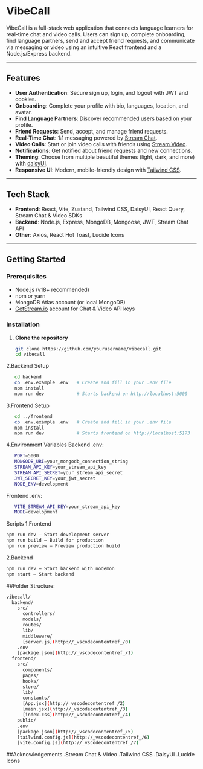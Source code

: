 # VibeCall

VibeCall is a full-stack web application that connects language learners for real-time chat and video calls. Users can sign up, complete onboarding, find language partners, send and accept friend requests, and communicate via messaging or video using an intuitive React frontend and a Node.js/Express backend.

---

## Features

- **User Authentication**: Secure sign up, login, and logout with JWT and cookies.
- **Onboarding**: Complete your profile with bio, languages, location, and avatar.
- **Find Language Partners**: Discover recommended users based on your profile.
- **Friend Requests**: Send, accept, and manage friend requests.
- **Real-Time Chat**: 1:1 messaging powered by [Stream Chat](https://getstream.io/chat/).
- **Video Calls**: Start or join video calls with friends using [Stream Video](https://getstream.io/video/).
- **Notifications**: Get notified about friend requests and new connections.
- **Theming**: Choose from multiple beautiful themes (light, dark, and more) with [daisyUI](https://daisyui.com/).
- **Responsive UI**: Modern, mobile-friendly design with [Tailwind CSS](https://tailwindcss.com/).

---

## Tech Stack

- **Frontend**: React, Vite, Zustand, Tailwind CSS, DaisyUI, React Query, Stream Chat & Video SDKs
- **Backend**: Node.js, Express, MongoDB, Mongoose, JWT, Stream Chat API
- **Other**: Axios, React Hot Toast, Lucide Icons

---

## Getting Started

### Prerequisites

- Node.js (v18+ recommended)
- npm or yarn
- MongoDB Atlas account (or local MongoDB)
- [GetStream.io](https://getstream.io/) account for Chat & Video API keys

### Installation

1. **Clone the repository**
   ```sh
   git clone https://github.com/yourusername/vibecall.git
   cd vibecall
   ```
2.Backend Setup
 ```sh
    cd backend
    cp .env.example .env   # Create and fill in your .env file
    npm install
    npm run dev            # Starts backend on http://localhost:5000
   ```
3.Frontend Setup
 ```sh
    cd ../frontend
    cp .env.example .env   # Create and fill in your .env file
    npm install
    npm run dev            # Starts frontend on http://localhost:5173
   ```
4.Environment Variables
 Backend .env:
 ```sh
    PORT=5000
    MONGODB_URI=your_mongodb_connection_string
    STREAM_API_KEY=your_stream_api_key
    STREAM_API_SECRET=your_stream_api_secret
    JWT_SECRET_KEY=your_jwt_secret
    NODE_ENV=development
   ```
Frontend .env:
```sh
   VITE_STREAM_API_KEY=your_stream_api_key
   MODE=development
```



Scripts
1.Frontend
```sh
npm run dev – Start development server
npm run build – Build for production
npm run preview – Preview production build
```
2.Backend
```sh
npm run dev – Start backend with nodemon
npm start – Start backend
```
##Folder Structure:
```sh
vibecall/
  backend/
    src/
      controllers/
      models/
      routes/
      lib/
      middleware/
      [server.js](http://_vscodecontentref_/0)
    .env
    [package.json](http://_vscodecontentref_/1)
  frontend/
    src/
      components/
      pages/
      hooks/
      store/
      lib/
      constants/
      [App.jsx](http://_vscodecontentref_/2)
      [main.jsx](http://_vscodecontentref_/3)
      [index.css](http://_vscodecontentref_/4)
    public/
    .env
    [package.json](http://_vscodecontentref_/5)
    [tailwind.config.js](http://_vscodecontentref_/6)
    [vite.config.js](http://_vscodecontentref_/7)
```

##Acknowledgements
.Stream Chat & Video
.Tailwind CSS
.DaisyUI
.Lucide Icons
